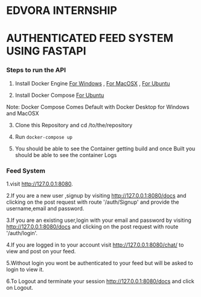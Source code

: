 # EDVORA INTERNSHIP
# AUTHENTICATED FEED SYSTEM USING FASTAPI


### Steps to run the API

1. Install Docker Engine [For Windows](https://docs.docker.com/desktop/windows/install/) , [For MacOSX](https://docs.docker.com/desktop/mac/install/) , [For Ubuntu](https://docs.docker.com/engine/install/ubuntu/)

2. Install Docker Compose [For Ubuntu](https://docs.docker.com/compose/install/)


Note: Docker Compose Comes Default with Docker Desktop for Windows and MacOSX


3. Clone this Repository and cd /to/the/repository

4. Run `docker-compose up`

5. You should be able to see the Container getting build and once Built you should be able to see the container Logs

### Feed System

1.visit http://127.0.0.1:8080. 

2.If you are a new user ,signup by visiting http://127.0.0.1:8080/docs 
and clicking on the post request with route  '/auth/Signup' and provide the username,email and password.

3.If you are an existing user,login with your email and password by visiting http://127.0.0.1:8080/docs 
and clicking on the post request with route '/auth/login'.

4.If you are logged in to your account visit http://127.0.0.1:8080/chat/<username> to view and post on your feed.

5.Without login you wont be authenticated to your feed but will be asked to login to view it.

6.To Logout and terminate your session http://127.0.0.1:8080/docs and click on Logout.

